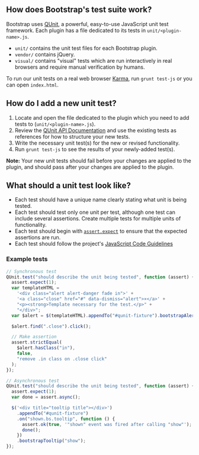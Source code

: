 ## How does Bootstrap's test suite work?

Bootstrap uses [QUnit](https://api.qunitjs.com/), a powerful, easy-to-use JavaScript unit test framework. Each plugin has a file dedicated to its tests in `unit/<plugin-name>.js`.

- `unit/` contains the unit test files for each Bootstrap plugin.
- `vendor/` contains jQuery.
- `visual/` contains "visual" tests which are run interactively in real browsers and require manual verification by humans.

To run our unit tests on a real web browser [Karma](https://karma-runner.github.io/2.0/index.html), run `grunt test-js` or you can
open `index.html`.

## How do I add a new unit test?

1. Locate and open the file dedicated to the plugin which you need to add tests to (`unit/<plugin-name>.js`).
2. Review the [QUnit API Documentation](https://api.qunitjs.com/) and use the existing tests as references for how to structure your new tests.
3. Write the necessary unit test(s) for the new or revised functionality.
4. Run `grunt test-js` to see the results of your newly-added test(s).

**Note:** Your new unit tests should fail before your changes are applied to the plugin, and should pass after your changes are applied to the plugin.

## What should a unit test look like?

- Each test should have a unique name clearly stating what unit is being tested.
- Each test should test only one unit per test, although one test can include several assertions. Create multiple tests for multiple units of functionality.
- Each test should begin with [`assert.expect`](https://api.qunitjs.com/expect/) to ensure that the expected assertions are run.
- Each test should follow the project's [JavaScript Code Guidelines](https://github.com/twbs/bootstrap/blob/master/CONTRIBUTING.md#js)

### Example tests

```javascript
// Synchronous test
QUnit.test("should describe the unit being tested", function (assert) {
  assert.expect(1);
  var templateHTML =
    '<div class="alert alert-danger fade in">' +
    '<a class="close" href="#" data-dismiss="alert">×</a>' +
    "<p><strong>Template necessary for the test.</p>" +
    "</div>";
  var $alert = $(templateHTML).appendTo("#qunit-fixture").bootstrapAlert();

  $alert.find(".close").click();

  // Make assertion
  assert.strictEqual(
    $alert.hasClass("in"),
    false,
    "remove .in class on .close click"
  );
});

// Asynchronous test
QUnit.test("should describe the unit being tested", function (assert) {
  assert.expect(1);
  var done = assert.async();

  $('<div title="tooltip title"></div>')
    .appendTo("#qunit-fixture")
    .on("shown.bs.tooltip", function () {
      assert.ok(true, '"shown" event was fired after calling "show"');
      done();
    })
    .bootstrapTooltip("show");
});
```
